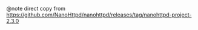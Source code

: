 

@note direct copy from https://github.com/NanoHttpd/nanohttpd/releases/tag/nanohttpd-project-2.3.0
